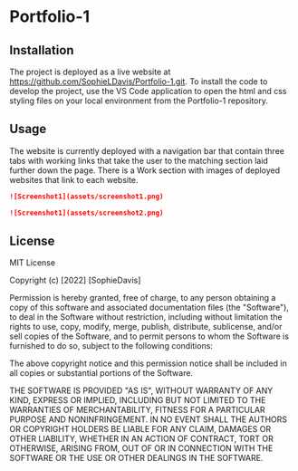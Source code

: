 # Portfolio-1
## Installation
The project is deployed as a live website at https://github.com/SophieLDavis/Portfolio-1.git. To install the code to develop the project, use the VS Code application to open the html and css styling files on your local environment from the Portfolio-1 repository. 

## Usage 
The website is currently deployed with a navigation bar that contain three tabs with working links that take the user to the matching section laid further down the page. There is a Work section with images of deployed websites that link to each website.  

```md
![Screenshot1](assets/screenshot1.png)

```

```md
![Screenshot1](assets/screenshot2.png)

```

## License
MIT License

Copyright (c) [2022] [SophieDavis]

Permission is hereby granted, free of charge, to any person obtaining a copy
of this software and associated documentation files (the "Software"), to deal
in the Software without restriction, including without limitation the rights
to use, copy, modify, merge, publish, distribute, sublicense, and/or sell
copies of the Software, and to permit persons to whom the Software is
furnished to do so, subject to the following conditions:

The above copyright notice and this permission notice shall be included in all
copies or substantial portions of the Software.

THE SOFTWARE IS PROVIDED "AS IS", WITHOUT WARRANTY OF ANY KIND, EXPRESS OR
IMPLIED, INCLUDING BUT NOT LIMITED TO THE WARRANTIES OF MERCHANTABILITY,
FITNESS FOR A PARTICULAR PURPOSE AND NONINFRINGEMENT. IN NO EVENT SHALL THE
AUTHORS OR COPYRIGHT HOLDERS BE LIABLE FOR ANY CLAIM, DAMAGES OR OTHER
LIABILITY, WHETHER IN AN ACTION OF CONTRACT, TORT OR OTHERWISE, ARISING FROM,
OUT OF OR IN CONNECTION WITH THE SOFTWARE OR THE USE OR OTHER DEALINGS IN THE
SOFTWARE.